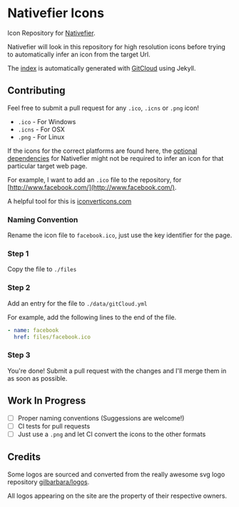 # Nativefier Icons

Icon Repository for [Nativefier](https://github.com/jiahaog/nativefier/).

Nativefier will look in this repository for high resolution icons before trying to automatically infer an icon from the target Url.

The [index](http://jiahaog.com/nativefier-icons/) is automatically generated with [GitCloud](https://github.com/jiahaog/gitcloud) using Jekyll.

## Contributing

Feel free to submit a pull request for any `.ico`, `.icns` or `.png` icon!

- `.ico` - For Windows
- `.icns` - For OSX
- `.png` - For Linux

If the icons for the correct platforms are found here, the [optional dependencies](https://github.com/jiahaog/nativefier/#optional-dependencies) for Nativefier might not be required to infer an icon for that particular target web page.

For example, I want to add an `.ico` file to the repository, for [http://www.facebook.com/](http://www.facebook.com/).

A helpful tool for this is [iconverticons.com](https://iconverticons.com/online/)

### Naming Convention

Rename the icon file to `facebook.ico`, just use the key identifier for the page.

### Step 1

Copy the file to `./files`

### Step 2

Add an entry for the file to `./data/gitCloud.yml`

For example, add the following lines to the end of the file.

```yml
- name: facebook
  href: files/facebook.ico
```

### Step 3

You're done! Submit a pull request with the changes and I'll merge them in as soon as possible.

## Work In Progress

- [ ] Proper naming conventions (Suggessions are welcome!)
- [ ] CI tests for pull requests
- [ ] Just use a `.png` and let CI convert the icons to the other formats

## Credits

Some logos are sourced and converted from the really awesome svg logo repository [gilbarbara/logos](https://github.com/gilbarbara/logos).

All logos appearing on the site are the property of their respective owners.
